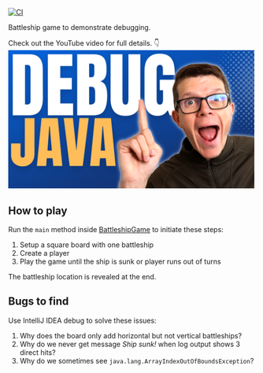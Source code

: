 [![CI](https://github.com/tkgregory/debug-demo/actions/workflows/gradle.yml/badge.svg)](https://github.com/tkgregory/debug-demo/actions/workflows/gradle.yml)

Battleship game to demonstrate debugging. 

Check out the YouTube video for full details. 👇<br/>
[<img src="YouTube thumbail.png" width="500"/>](https://youtu.be/IeUZZoZE3sU)

## How to play

Run the `main` method inside [BattleshipGame](src/main/java/com/tomgregory/BattleshipGame.java) to initiate these steps:

1. Setup a square board with one battleship
2. Create a player
3. Play the game until the ship is sunk or player runs out of turns

The battleship location is revealed at the end.

## Bugs to find

Use IntelliJ IDEA debug to solve these issues:

1. Why does the board only add horizontal but not vertical battleships?
2. Why do we never get message *Ship sunk!* when log output shows 3 direct hits?
3. Why do we sometimes see `java.lang.ArrayIndexOutOfBoundsException`?
